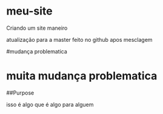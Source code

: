 # meu-site

Criando um site maneiro

atualização para a master feito no github apos mesclagem

#mudança problematica

# muita mudança problematica

##Purpose 

isso é algo que é algo para alguem

